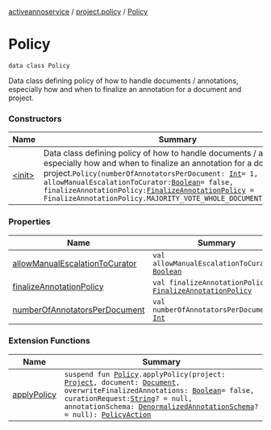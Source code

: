 [activeannoservice](../../index.md) / [project.policy](../index.md) / [Policy](./index.md)

# Policy

`data class Policy`

Data class defining policy of how to handle documents / annotations, especially how and when to finalize an annotation
for a document and project.

### Constructors

| Name | Summary |
|---|---|
| [&lt;init&gt;](-init-.md) | Data class defining policy of how to handle documents / annotations, especially how and when to finalize an annotation for a document and project.`Policy(numberOfAnnotatorsPerDocument: `[`Int`](https://kotlinlang.org/api/latest/jvm/stdlib/kotlin/-int/index.html)` = 1, allowManualEscalationToCurator: `[`Boolean`](https://kotlinlang.org/api/latest/jvm/stdlib/kotlin/-boolean/index.html)` = false, finalizeAnnotationPolicy: `[`FinalizeAnnotationPolicy`](../-finalize-annotation-policy/index.md)` = FinalizeAnnotationPolicy.MAJORITY_VOTE_WHOLE_DOCUMENT_OR_CURATOR)` |

### Properties

| Name | Summary |
|---|---|
| [allowManualEscalationToCurator](allow-manual-escalation-to-curator.md) | `val allowManualEscalationToCurator: `[`Boolean`](https://kotlinlang.org/api/latest/jvm/stdlib/kotlin/-boolean/index.html) |
| [finalizeAnnotationPolicy](finalize-annotation-policy.md) | `val finalizeAnnotationPolicy: `[`FinalizeAnnotationPolicy`](../-finalize-annotation-policy/index.md) |
| [numberOfAnnotatorsPerDocument](number-of-annotators-per-document.md) | `val numberOfAnnotatorsPerDocument: `[`Int`](https://kotlinlang.org/api/latest/jvm/stdlib/kotlin/-int/index.html) |

### Extension Functions

| Name | Summary |
|---|---|
| [applyPolicy](../apply-policy.md) | `suspend fun `[`Policy`](./index.md)`.applyPolicy(project: `[`Project`](../../project/-project/index.md)`, document: `[`Document`](../../document/-document/index.md)`, overwriteFinalizedAnnotations: `[`Boolean`](https://kotlinlang.org/api/latest/jvm/stdlib/kotlin/-boolean/index.html)` = false, curationRequest: `[`String`](https://kotlinlang.org/api/latest/jvm/stdlib/kotlin/-string/index.html)`? = null, annotationSchema: `[`DenormalizedAnnotationSchema`](../../project.annotationschema/-denormalized-annotation-schema/index.md)`? = null): `[`PolicyAction`](../-policy-action/index.md) |
